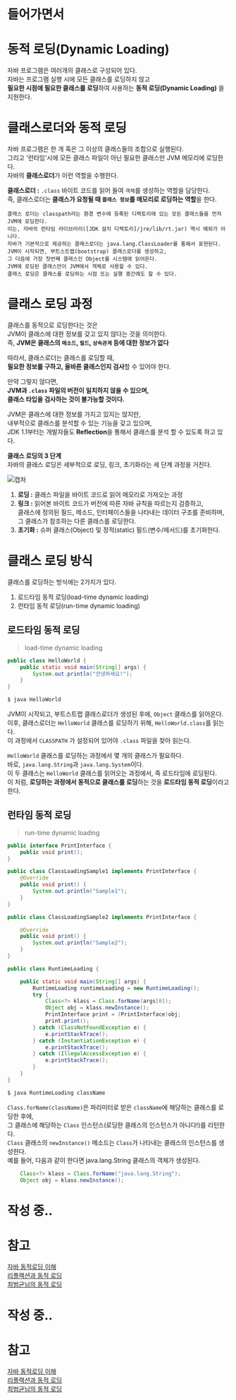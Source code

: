 # 들어가면서 

[]()
[]()
[]()
[]()
[]()

 
# 동적 로딩(Dynamic Loading)      
자바 프로그램은 여러개의 클래스로 구성되어 있다.             
자바는 프로그램 실행 시에 모든 클래스를 로딩하지 않고              
**필요한 시점에 필요한 클래스를 로딩**하여 사용하는 **동적 로딩(Dynamic Loading)** 을 지원한다.        
    
# 클래스로더와 동적 로딩             
자바 프로그램은 한 개 혹은 그 이상의 클래스들의 조합으로 실행된다.                    
그리고 '런타임'시에 모든 클래스 파일이 아닌 필요한 클래스만 JVM 메모리에 로딩한다.                          
자바의 **클래스로더**가 이런 역할을 수행한다.                   
                      
**클래스로더 :** `.class` 바이트 코드를 읽어 들여 `객체`를 생성하는 역할을 담당한다.                     
즉, 클래스로더는 **클래스가 요청될 때 `클래스 정보`를 메모리로 로딩하는 역할**을 한다.                   
 
``` 
클래스 로더는 classpath라는 환경 변수에 등록된 디렉토리에 있는 모든 클래스들을 먼저 JVM에 로딩한다. 
이는, 자바의 런타임 라이브러리([JDK 설치 디렉토리]/jre/lib/rt.jar) 역시 예외가 아니다.     
자바가 기본적으로 제공하는 클래스로더는 java.lang.ClassLoader를 통해서 표현된다. 
JVM이 시작되면, 부트스트랩(bootstrap) 클래스로더를 생성하고, 
그 다음에 가장 첫번째 클래스인 Object를 시스템에 읽어온다.
JVM에 로딩된 클래스만이 JVM에서 객체로 사용할 수 있다.     
클래스 로딩은 클래스를 로딩하는 시점 또는 실행 중간에도 할 수 있다.   
```

# 클래스 로딩 과정         
클래스를 동적으로 로딩한다는 것은              
JVM이 클래스에 대한 정보를 갖고 있지 않다는 것을 의미한다.                 
즉, **JVM은 클래스의 `메소드`, `필드`, `상속관계` 등에 대한 정보가 없다**                  
                               
따라서, 클래스로더는 클래스를 로딩할 때,                 
**필요한 정보를 구하고, 올바른 클래스인지 검사**할 수 있어야 한다.                         
           
만약 그렇지 않다면,      
**JVM과 `.class` 파일의 버전이 일치하지 않을 수 있으며,**        
**클래스 타입을 검사하는 것이 불가능할 것이다.**                       
                       
JVM은 클래스에 대한 정보를 가지고 있지는 않지만,          
내부적으로 클래스를 분석할 수 있는 기능을 갖고 있으며,                    
JDK 1.1부터는 개발자들도 **Reflection**을 통해서 클래스를 분석 할 수 있도록 하고 있다.              
       
**클래스 로딩의 3 단계**       
자바의 클래스 로딩은 세부적으로 로딩, 링크, 초기화라는 세 단계 과정을 거친다.       
  
![캡처](https://user-images.githubusercontent.com/50267433/104977097-13b67c80-5a42-11eb-8fe6-769e76dd8e62.PNG)   

    
1. **로딩 :** 클래스 파일을 바이트 코드로 읽어 메모리로 가져오는 과정      
2. **링크 :** 읽어본 바이트 코드가 버전에 따른 자바 규칙을 따르는지 검증하고,        
클래스에 정의된 필드, 메소드, 인터페이스들을 나타내는 데이터 구조를 준비하며,        
그 클래스가 참조하는 다른 클래스를 로딩한다.             
3. **초기화 :** 슈퍼 클래스(Object) 및 정적(static) 필드(변수/메서드)를 초기화한다.         
   
# 클래스 로딩 방식   
     
클래스를 로딩하는 방식에는 2가지가 있다.   
1. 로드타임 동적 로딩(load-time dynamic loading) 
2. 런타임 동적 로딩(run-time dynamic loading)

## 로드타임 동적 로딩
> load-time dynamic loading   
  

```java
public class HelloWorld {
    public static void main(String[] args) {
        System.out.println("안녕하세요!");
    }
}
```
```zsh
$ java HelloWorld
```

JVM이 시작되고, 부트스트랩 클래스로더가 생성된 후에, `Object` 클래스를 읽어온다.                  
이후, 클래스로더는 `HelloWorld` 클래스를 로딩하기 위해, `HelloWorld.class`를 읽는다.         
이 과정에서 `CLASSPATH` 가 설정되어 있어야 `.class` 파일을 찾아 읽는다.            
        
`HelloWorld` 클래스를 로딩하는 과정에서 몇 개의 클래스가 필요하다.      
바로, `java.lang.String`과 `java.lang.System`이다.       
이 두 클래스는 `HelloWorld` 클래스를 읽어오는 과정에서, 즉 로드타임에 로딩된다.      
이 처럼, **로딩하는 과정에서 동적으로 클래스를 로딩**하는 것을 **로드타임 동적 로딩**이라고 한다.      
       
  
## 런타임 동적 로딩   
> run-time dynamic loading    
   
```java
public interface PrintInterface {
    public void print();
}

public class ClassLoadingSample1 implements PrintInterface {
    @Override
    public void print() {
        System.out.println("Sample1");
    }
}

public class ClassLoadingSample2 implements PrintInterface {

    @Override
    public void print() {
        System.out.println("Sample2");
    }
}

public class RuntimeLoading {

    public static void main(String[] args) {
        RuntimeLoading runtimeLoading = new RuntimeLoading();
        try {
            Class<?> klass = Class.forName(args[0]);
            Object obj = klass.newInstance();
            PrintInterface print = (PrintInterface)obj;
            print.print();
        } catch (ClassNotFoundException e) {
            e.printStackTrace();
        } catch (InstantiationException e) {
            e.printStackTrace();
        } catch (IllegalAccessException e) {
            e.printStackTrace();
        }
    }
}
```
```zsh
$ java RuntimeLoading className   
```
`Class.forName(className)`은 파리미터로 받은 `className`에 해당하는 클래스를 로딩한 후에,       
그 클래스에 해당하는 `Class` 인스턴스(로딩한 클래스의 인스턴스가 아니다!)를 리턴한다.        
`Class` 클래스의 `newInstance()` 메소드는 `Class`가 나타내는 클래스의 인스턴스를 생성한다.        
예를 들어, 다음과 같이 한다면 java.lang.String 클래스의 객체가 생성된다.

```java
    Class<?> klass = Class.forName("java.lang.String");
    Object obj = klass.newInstance();
```
 
 
# 작성 중..  
# 참고    
[자바 동적로딩 이해](https://futurists.tistory.com/43)          
[리플랙션과 동적 로딩](https://madplay.github.io/post/java-reflection)           
[최범균님의 동적 로딩](https://javacan.tistory.com/entry/1)      

# 작성 중..  
# 참고    
[자바 동적로딩 이해](https://futurists.tistory.com/43)          
[리플랙션과 동적 로딩](https://madplay.github.io/post/java-reflection)           
[최범균님의 동적 로딩](https://javacan.tistory.com/entry/1)      
